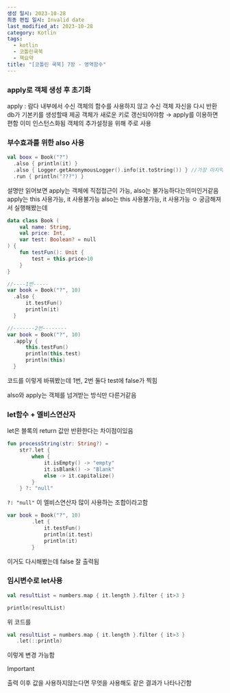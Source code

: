 ```yaml
---
생성 일시: 2023-10-28
최종 편집 일시: Invalid date
last_modified_at: 2023-10-28
category: Kotlin
tags:
  - kotlin
  - 코틀린쿡북
  - 책요약
title: "[코틀린 쿡북] 7장 - 영역함수"
---
```

### apply로 객체 생성 후 초기화

apply : 람다 내부에서 수신 객체의 함수를 사용하지 않고 수신 객체 자신을 다시 반환
db가 기본키를 생성할때 제공 객체가 새로운 키로 갱신되어야함 → apply를 이용하면 편함
이미 인스턴스화됨 객체의 추가설정을 위해 주로 사용

### 부수효과를 위한 also 사용

```kotlin
val boox = Book("?")
  .also { println(it) }
  .also { Logger.getAnonymousLogger().info(it.toString()) } //가장 마지막에 출력
  .run { println("???") }
```

설명만 읽어보면 apply는 객체에 직접접근이 가능, also는 불가능하다는의미인거같음
apply는 this 사용가능, it 사용불가능
also는 this 사용불가능, it 사용가능
ㅇ
궁금해져서 실행해봤는데

```kotlin
data class Book (
    val name: String,
    val price: Int,
    var test: Boolean? = null
) {
    fun testFun(): Unit {
        test = this.price>10
    }
}

//----1번-----
var book = Book("?", 10)
  .also {
      it.testFun()
      println(it)
  }

//-------2번--------
var book = Book("?", 10)
  .apply {
      this.testFun()
      println(this.test)
      println(this)
  }
```

코드를 이렇게 바꿔봤는데 1번, 2번 둘다 test에 false가 찍힘

also와 apply는 객체를 넘겨받는 방식만 다른거같음

### let함수 + 엘비스연산자
let은 블록의 return 값만 반환한다는 차이점이있음

```kotlin
fun processString(str: String?) =
    str?.let {
        when {
            it.isEmpty() -> "empty"
            it.isBlank() -> "Blank"
            else -> it.capitalize()
        }
    } ?: "null"
```

`?: "null"` 이 엘비스연산자
많이 사용하는 조합이라고함

```kotlin
var book = Book("?", 10)
        .let {
            it.testFun()
            println(it.test)
            println(it)
        }
```

이거도 다시해봤는데 false 잘 출력됨

### 임시변수로 let사용

```kotlin
val resultList = numbers.map { it.length }.filter { it>3 }

println(resultList)
```

위 코드를

```kotlin
val resultList = numbers.map { it.length }.filter { it>3 }
   .let(::println)
```

이렇게 변경 가능함

> [!important]  
> 출력 이후 값을 사용하지않는다면 무엇을 사용해도 같은 결과가 나타나긴함